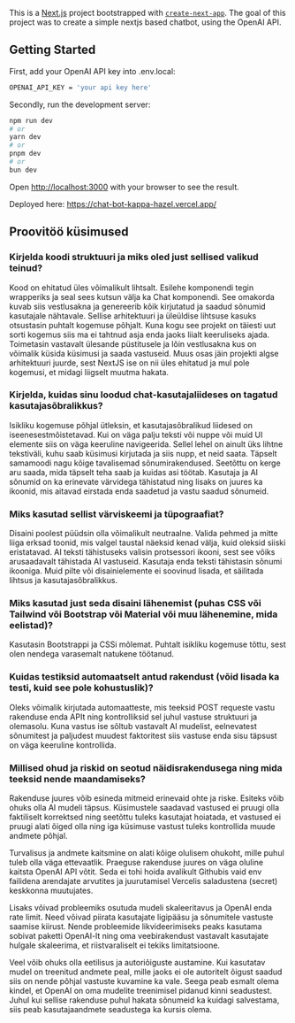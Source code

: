 This is a [Next.js](https://nextjs.org/) project bootstrapped with [`create-next-app`](https://github.com/vercel/next.js/tree/canary/packages/create-next-app). The goal of this project was to create a simple nextjs based chatbot, using the OpenAI API.

## Getting Started

First, add your OpenAI API key into .env.local: 
```bash
OPENAI_API_KEY = 'your api key here'
```

Secondly, run the development server:

```bash
npm run dev
# or
yarn dev
# or
pnpm dev
# or
bun dev
```

Open [http://localhost:3000](http://localhost:3000) with your browser to see the result.

Deployed here: https://chat-bot-kappa-hazel.vercel.app/

## Proovitöö küsimused
### Kirjelda koodi struktuuri ja miks oled just sellised valikud teinud?
Kood on ehitatud üles võimalikult lihtsalt. Esilehe komponendi tegin wrapperiks ja seal sees kutsun välja ka Chat komponendi. See omakorda kuvab siis vestlusakna ja genereerib kõik kirjutatud ja saadud sõnumid kasutajale nähtavale. Sellise arhitektuuri ja üleüldise lihtsuse kasuks otsustasin puhtalt kogemuse põhjalt. Kuna kogu see projekt on täiesti uut sorti kogemus siis ma ei tahtnud asja enda jaoks liialt keeruliseks ajada. Toimetasin vastavalt ülesande püstitusele ja lõin vestlusakna kus on võimalik küsida küsimusi ja saada vastuseid. Muus osas jäin projekti algse arhitektuuri juurde, sest NextJS ise on nii üles ehitatud ja mul pole kogemusi, et midagi liigselt muutma hakata.
### Kirjelda, kuidas sinu loodud chat-kasutajaliideses on tagatud kasutajasõbralikkus?
Isikliku kogemuse põhjal ütleksin, et kasutajasõbralikud liidesed on iseenesestmõistetavad. Kui on väga palju teksti või nuppe või muid UI elemente siis on väga keeruline navigeerida. Sellel lehel on ainult üks lihtne tekstiväli, kuhu saab küsimusi kirjutada ja siis nupp, et neid saata. Täpselt samamoodi nagu kõige tavalisemad sõnumirakendused. Seetõttu on kerge aru saada, mida täpselt teha saab ja kuidas asi töötab. Kasutaja ja AI sõnumid on ka erinevate värvidega tähistatud ning lisaks on juures ka ikoonid, mis aitavad eirstada enda saadetud ja vastu saadud sõnumeid.
### Miks kasutad sellist värviskeemi ja tüpograafiat?
Disaini poolest püüdsin olla võimalikult neutraalne. Valida pehmed ja mitte liiga erksad toonid, mis valgel taustal näeksid kenad välja, kuid oleksid siiski eristatavad. AI teksti tähistuseks valisin protsessori ikooni, sest see võiks arusaadavalt tähistada AI vastuseid. Kasutaja enda teksti tähistasin sõnumi ikooniga. Muid pilte või disainielemente ei soovinud lisada, et säilitada lihtsus ja kasutajasõbralikkus.
### Miks kasutad just seda disaini lähenemist (puhas CSS või Tailwind või Bootstrap või Material või muu lähenemine, mida eelistad)?
Kasutasin Bootstrappi ja CSSi mõlemat. Puhtalt isikliku kogemuse tõttu, sest olen nendega varasemalt natukene töötanud.
### Kuidas testiksid automaatselt antud rakendust (võid lisada ka testi, kuid see pole kohustuslik)?
Oleks võimalik kirjutada automaatteste, mis teeksid POST requeste vastu rakenduse enda APIt ning kontrolliksid sel juhul vastuse struktuuri ja olemasolu. Kuna vastus ise sõltub vastavalt AI mudelist, eelnevatest sõnumitest ja paljudest muudest faktoritest siis vastuse enda sisu täpsust on väga keeruline kontrollida.
### Millised ohud ja riskid on seotud näidisrakendusega ning mida teeksid nende maandamiseks?
Rakenduse juures võib esineda mitmeid erinevaid ohte ja riske.
Esiteks võib ohuks olla AI mudeli täpsus. Küsimustele saadavad vastused ei pruugi olla faktiliselt korrektsed ning seetõttu tuleks kasutajat hoiatada, et vastused ei pruugi alati õiged olla ning iga küsimuse vastust tuleks kontrollida muude andmete põhjal.

Turvalisus ja andmete kaitsmine on alati kõige olulisem ohukoht, mille puhul tuleb olla väga ettevaatlik. Praeguse rakenduse juures on väga oluline kaitsta OpenAI API võtit. Seda ei tohi hoida avalikult Githubis vaid env failidena arendajate arvutites ja juurutamisel Vercelis saladustena (secret) keskkonna muutujates.

Lisaks võivad probleemiks osutuda mudeli skaleeritavus ja OpenAI enda rate limit. Need võivad piirata kasutajate ligipääsu ja sõnumitele vastuste saamise kiirust. Nende probleemide likvideerimiseks peaks kasutama sobivat paketti OpenAI-lt ning oma veebirakendust vastavalt kasutajate hulgale skaleerima, et riistvaraliselt ei tekiks limitatsioone.

Veel võib ohuks olla eetilisus ja autoriõiguste austamine. Kui kasutatav mudel on treenitud andmete peal, mille jaoks ei ole autoritelt õigust saadud siis on nende põhjal vastuste kuvamine ka vale. Seega peab esmalt olema kindel, et OpenAI on oma mudelite treenimisel pidanud kinni seadustest. Juhul kui sellise rakenduse puhul hakata sõnumeid ka kuidagi salvestama, siis peab kasutajaandmete seadustega ka kursis olema.

